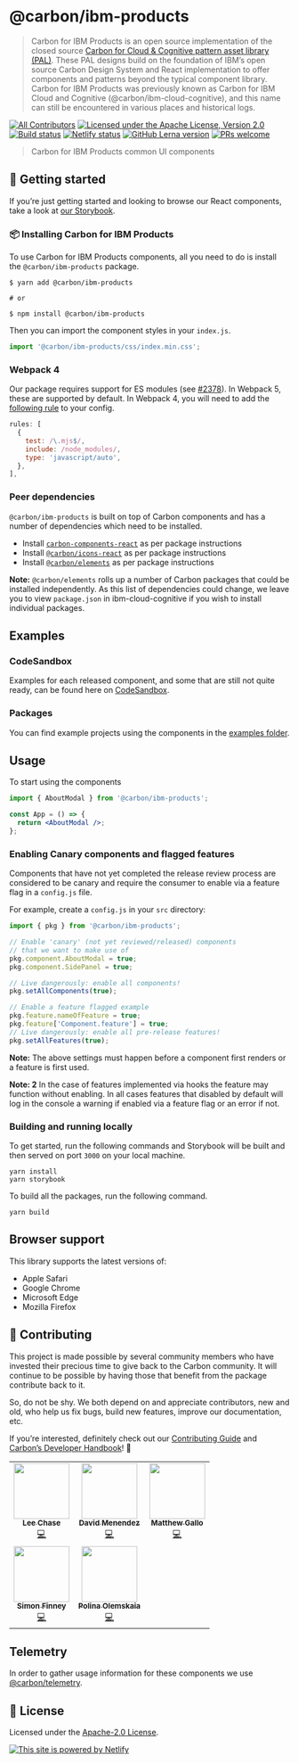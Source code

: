 # @carbon/ibm-products

> Carbon for IBM Products is an open source implementation of the closed source
> [Carbon for Cloud & Cognitive pattern asset library (PAL)](https://pages.github.ibm.com/cdai-design/pal/).
> These PAL designs build on the foundation of IBM’s open source Carbon Design
> System and React implementation to offer components and patterns beyond the
> typical component library. Carbon for IBM Products was previously known as
> Carbon for IBM Cloud and Cognitive (@carbon/ibm-cloud-cognitive), and this
> name can still be encountered in various places and historical logs.

[![All Contributors](https://img.shields.io/badge/all_contributors-10-orange.svg)](#contributors-)
[![Licensed under the Apache License, Version 2.0](https://img.shields.io/badge/license-Apache--2.0-blue.svg)](https://github.com/carbon-design-system/ibm-products/blob/master/LICENSE)
[![Build status](https://github.com/carbon-design-system/ibm-products/actions/workflows/ci.yml/badge.svg)](https://github.com/carbon-design-system/ibm-products/actions/workflows/ci.yml)
[![Netlify status](https://img.shields.io/netlify/f850c678-e8be-43c0-aa95-b2b9cca8ac21)](https://app.netlify.com/sites/carbon-for-ibm-products/deploys)
[![GitHub Lerna version](https://img.shields.io/github/lerna-json/v/carbon-design-system/ibm-cloud-cognitive)](https://lerna.js.org)
[![PRs welcome](https://img.shields.io/badge/PRs-welcome-brightgreen)](https://github.com/carbon-design-system/ibm-products/blob/master/.github/CONTRIBUTING.md)

> Carbon for IBM Products common UI components

## 🚀 Getting started

If you’re just getting started and looking to browse our React components, take
a look at [our Storybook](https://carbon-for-ibm-products.netlify.app).

### 📦 Installing Carbon for IBM Products

To use Carbon for IBM Products components, all you need to do is install the
`@carbon/ibm-products` package.

```shell
$ yarn add @carbon/ibm-products

# or

$ npm install @carbon/ibm-products
```

Then you can import the component styles in your `index.js`.

```js
import '@carbon/ibm-products/css/index.min.css';
```

### Webpack 4

Our package requires support for ES modules (see
[#2378](https://github.com/carbon-design-system/ibm-products/issues/2378#issuecomment-1319276192)).
In Webpack 5, these are supported by default. In Webpack 4, you will need to add
the [following rule](https://stackoverflow.com/a/72149467) to your config.

```js
rules: [
  {
    test: /\.mjs$/,
    include: /node_modules/,
    type: 'javascript/auto',
  },
],
```

### Peer dependencies

`@carbon/ibm-products` is built on top of Carbon components and has a number of
dependencies which need to be installed.

- Install
  [`carbon-components-react`](https://www.npmjs.com/package/carbon-components-react)
  as per package instructions
- Install
  [`@carbon/icons-react`](https://www.npmjs.com/package/@carbon/icons-react) as
  per package instructions
- Install [`@carbon/elements`](https://www.npmjs.com/package/@carbon/elements)
  as per package instructions

**Note:** `@carbon/elements` rolls up a number of Carbon packages that could be
installed independently. As this list of dependencies could change, we leave you
to view `package.json` in ibm-cloud-cognitive if you wish to install individual
packages.

## Examples

### CodeSandbox

Examples for each released component, and some that are still not quite ready,
can be found here on
[CodeSandbox](https://codesandbox.io/examples/package/@carbon/ibm-cloud-cognitive).

### Packages

You can find example projects using the components in the
[examples folder](../../packages/examples/carbon-for-ibm-products).

## Usage

To start using the components

```jsx
import { AboutModal } from '@carbon/ibm-products';

const App = () => {
  return <AboutModal />;
};
```

### Enabling Canary components and flagged features

Components that have not yet completed the release review process are considered
to be canary and require the consumer to enable via a feature flag in a
`config.js` file.

For example, create a `config.js` in your `src` directory:

```js
import { pkg } from '@carbon/ibm-products';

// Enable 'canary' (not yet reviewed/released) components
// that we want to make use of
pkg.component.AboutModal = true;
pkg.component.SidePanel = true;

// Live dangerously: enable all components!
pkg.setAllComponents(true);

// Enable a feature flagged example
pkg.feature.nameOfFeature = true;
pkg.feature['Component.feature'] = true;
// Live dangerously: enable all pre-release features!
pkg.setAllFeatures(true);
```

**Note:** The above settings must happen before a component first renders or a
feature is first used.

**Note: 2** In the case of features implemented via hooks the feature may
function without enabling. In all cases features that disabled by default will
log in the console a warning if enabled via a feature flag or an error if not.

### Building and running locally

To get started, run the following commands and Storybook will be built and then
served on port `3000` on your local machine.

```shell
yarn install
yarn storybook
```

To build all the packages, run the following command.

```shell
yarn build
```

## Browser support

This library supports the latest versions of:

- Apple Safari
- Google Chrome
- Microsoft Edge
- Mozilla Firefox

## 🙌 Contributing

This project is made possible by several community members who have invested
their precious time to give back to the Carbon community. It will continue to be
possible by having those that benefit from the package contribute back to it.

So, do not be shy. We both depend on and appreciate contributors, new and old,
who help us fix bugs, build new features, improve our documentation, etc.

If you’re interested, definitely check out our
[Contributing Guide](https://github.com/carbon-design-system/ibm-products/blob/master/.github/CONTRIBUTING.md)
and
[Carbon’s Developer Handbook](https://github.com/carbon-design-system/carbon/blob/master/docs/developer-handbook.md)!
👀

<!-- ALL-CONTRIBUTORS-LIST:START - Do not remove or modify this section -->
<!-- prettier-ignore-start -->
<!-- markdownlint-disable -->
<table>
  <tr>
    <td align="center"><a href="https://github.com/lee-chase"><img src="https://avatars0.githubusercontent.com/u/15086604?v=4" width="100px;" alt=""/><br /><sub><b>Lee Chase</b></sub></a><br /><a href="https://github.com/carbon-design-system/ibm-products/commits?author=lee-chase" title="Code">💻</a></td>
    <td align="center"><a href="http://davidmenendez.net"><img src="https://avatars1.githubusercontent.com/u/6370760?v=4" width="100px;" alt=""/><br /><sub><b>David Menendez</b></sub></a><br /><a href="https://github.com/carbon-design-system/ibm-products/commits?author=davidmenendez" title="Code">💻</a></td>
    <td align="center"><a href="http://www.matthewdgallo.com"><img src="https://avatars0.githubusercontent.com/u/10215203?v=4" width="100px;" alt=""/><br /><sub><b>Matthew Gallo</b></sub></a><br /><a href="https://github.com/carbon-design-system/ibm-products/commits?author=matthewgallo" title="Code">💻</a></td>
  </tr>
  <tr>
    <td align="center"><a href="http://simonfinney.dev"><img src="https://avatars2.githubusercontent.com/u/3846874?v=4" width="100px;" alt=""/><br /><sub><b>Simon Finney</b></sub></a><br /><a href="https://github.com/carbon-design-system/ibm-products/commits?author=SimonFinney" title="Code">💻</a></td>
    <td align="center"><a href="https://github.com/polinaouk"><img src="https://avatars2.githubusercontent.com/u/24444328?v=4" width="100px;" alt=""/><br /><sub><b>Polina Olemskaia</b></sub></a><br /><a href="https://github.com/carbon-design-system/ibm-products/commits?author=polinaouk" title="Code">💻</a></td>
  </tr>
</table>

<!-- markdownlint-enable -->
<!-- prettier-ignore-end -->

<!-- ALL-CONTRIBUTORS-LIST:END -->

## Telemetry

In order to gather usage information for these components we use
[@carbon/telemetry](https://www.carbondesignsystem.com/help/faq/#telemetry).

## 📝 License

Licensed under the
[Apache-2.0 License](https://github.com/carbon-design-system/ibm-products/blob/master/LICENSE).

[![This site is powered by Netlify](https://www.netlify.com/img/global/badges/netlify-color-accent.svg)](https://www.netlify.com)
